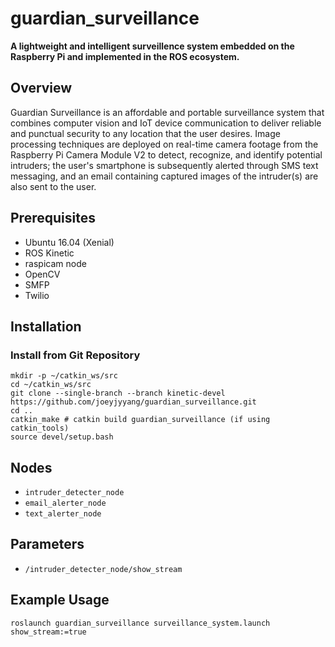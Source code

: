 # guardian_surveillance
**A lightweight and intelligent surveillence system embedded on the Raspberry Pi and implemented in the ROS ecosystem.**
## Overview
Guardian Surveillance is an affordable and portable surveillance system that combines computer vision and IoT device communication to deliver reliable and punctual security to any location that the user desires. Image processing techniques are deployed on real-time camera footage from the Raspberry Pi Camera Module V2 to detect, recognize, and identify potential intruders; the user's smartphone is subsequently alerted through SMS text messaging, and an email containing captured images of the intruder(s) are also sent to the user.
## Prerequisites
- Ubuntu 16.04 (Xenial)
- ROS Kinetic
- raspicam node
- OpenCV
- SMFP
- Twilio 

## Installation
### Install from Git Repository
```
mkdir -p ~/catkin_ws/src
cd ~/catkin_ws/src
git clone --single-branch --branch kinetic-devel https://github.com/joeyjyyang/guardian_surveillance.git
cd .. 
catkin_make # catkin build guardian_surveillance (if using catkin_tools)
source devel/setup.bash
```
## Nodes
- `intruder_detecter_node`
- `email_alerter_node`
- `text_alerter_node`

## Parameters
- `/intruder_detecter_node/show_stream`

## Example Usage
`roslaunch guardian_surveillance surveillance_system.launch show_stream:=true`


